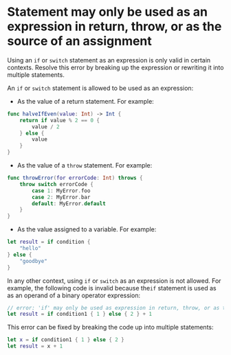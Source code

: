 # Statement may only be used as an expression in return, throw, or as the source of an assignment

Using an `if` or `switch` statement as an expression is only valid in certain contexts. Resolve this error by breaking up the expression or rewriting it into multiple statements.

An `if` or `switch` statement is allowed to be used as an expression:

* As the value of a return statement. For example:

```swift
func halveIfEven(value: Int) -> Int {
    return if value % 2 == 0 {
        value / 2
    } else {
        value
    }
}
```

* As the value of a `throw` statement. For example:

```swift
func throwError(for errorCode: Int) throws {
    throw switch errorCode {
        case 1: MyError.foo
        case 2: MyError.bar
        default: MyError.default
    }
}
```

* As the value assigned to a variable. For example:

```swift
let result = if condition {
    "hello"
} else {
    "goodbye"
}
```

In any other context, using `if` or `switch` as an expression is not allowed. For example, the following code is invalid because  the`if` statement is used as as an operand of a binary operator expression:

```swift
// error: 'if' may only be used as expression in return, throw, or as the source of an assignment
let result = if condition1 { 1 } else { 2 } + 1
```

This error can be fixed by breaking the code up into multiple statements:

```swift
let x = if condition1 { 1 } else { 2 }
let result = x + 1
```